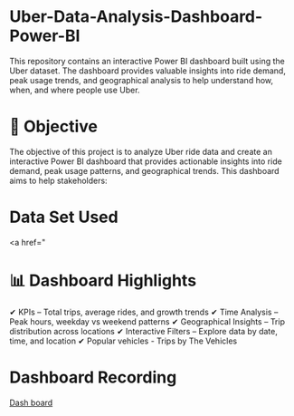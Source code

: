 # Uber-Data-Analysis-Dashboard-Power-BI
This repository contains an interactive Power BI dashboard built using the Uber dataset. The dashboard provides valuable insights into ride demand, peak usage trends, and geographical analysis to help understand how, when, and where people use Uber.



# 🎯 Objective

The objective of this project is to analyze Uber ride data and create an interactive Power BI dashboard that provides actionable insights into ride demand, peak usage patterns, and geographical trends.
This dashboard aims to help stakeholders:

# Data Set Used
<a href="

# 📊 Dashboard Highlights

✔ KPIs – Total trips, average rides, and growth trends
✔ Time Analysis – Peak hours, weekday vs weekend patterns
✔ Geographical Insights – Trip distribution across locations
✔ Interactive Filters – Explore data by date, time, and location
✔ Popular vehicles - Trips by The Vehicles


# Dashboard Recording 
<a href="https://github.com/22A31A0318/Uber-Data-Analysis-Dashboard-Power-BI/blob/main/Uber%20Dash%20Board%20Recording_resized.mp4"> Dash board


